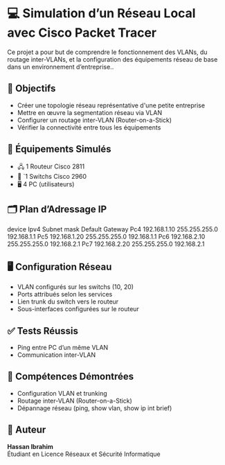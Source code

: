 # 💻 Simulation d’un Réseau Local avec Cisco Packet Tracer

Ce projet a pour but de comprendre le fonctionnement des VLANs, du routage inter-VLANs, et la configuration des équipements réseau de base dans un environnement d’entreprise..

## 📌 Objectifs

- Créer une topologie réseau représentative d'une petite entreprise
- Mettre en œuvre la segmentation réseau via VLAN
- Configurer un routage inter-VLAN (Router-on-a-Stick)
- Vérifier la connectivité entre tous les équipements

## 🧰 Équipements Simulés

- 🖧 1 Routeur Cisco 2811
- 🔀 `1 Switchs Cisco 2960
- 🖥️ 4 PC (utilisateurs)

## 🗂️ Plan d’Adressage IP


device	Ipv4	Subnet mask	Default Gateway
Pc4	192.168.1.10	255.255.255.0	192.168.1.1
Pc5	192.168.1.20	255.255.255.0	192.168.1.1	
Pc6	192.168.2.10	255.255.255.0	192.168.2.1
Pc7	192.168.2.20	255.255.255.0	192.168.2.1


## 🖥️ Configuration Réseau

- VLAN configurés sur les switchs (10, 20)
- Ports attribués selon les services
- Lien trunk du switch  vers le routeur
- Sous-interfaces configurées sur le routeur

## ✅ Tests Réussis

- Ping entre PC d’un même VLAN
- Communication inter-VLAN

## 🧠 Compétences Démontrées

- Configuration VLAN et trunking
- Routage inter-VLAN (Router-on-a-Stick)
- Dépannage réseau (ping, show vlan, show ip int brief)

## 👤 Auteur

**Hassan Ibrahim**  
Étudiant en Licence Réseaux et Sécurité Informatique  

